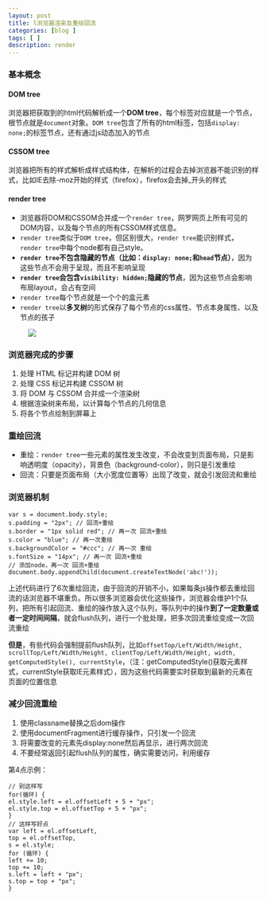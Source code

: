 ```yaml
---
layout: post
title: l浏览器渲染及重绘回流
categories: [blog ]
tags: [ ]
description: render
---
```


### 基本概念

#### DOM tree

浏览器把获取到的html代码解析成一个**DOM tree**，每个标签对应就是一个节点，根节点就是`document`对象。`DOM tree`包含了所有的html标签，包括`display: none;`的标签节点，还有通过js动态加入的节点

#### CSSOM tree

浏览器把所有的样式解析成样式结构体，在解析的过程会去掉浏览器不能识别的样式，比如IE去除-moz开始的样式（firefox），firefox会去掉_开头的样式

#### render tree

- 浏览器将DOM和CSSOM合并成一个`render tree`，网罗网页上所有可见的DOM内容，以及每个节点的所有CSSOM样式信息。
- `render tree`类似于`DOM tree`，但区别很大，`render tree`能识别样式，`render tree`中每个node都有自己style。
- **`render tree`不包含隐藏的节点（比如：`display: none;`和`head`节点）**，因为这些节点不会用于呈现，而且不影响呈现
- **`render tree`会包含`visibility: hidden;`隐藏的节点**，因为这些节点会影响布局layout，会占有空间
- `render tree`每个节点就是一个个的盒元素
- `render tree`以**多叉树**的形式保存了每个节点的css属性、节点本身属性、以及节点的孩子

<figure>
        <img src="https://lo56ve.github.io/img/render-tree-construction.png">
</figure>

### 浏览器完成的步骤

1. 处理 HTML 标记并构建 DOM 树
2. 处理 CSS 标记并构建 CSSOM 树
3. 将 DOM 与 CSSOM 合并成一个渲染树
4. 根据渲染树来布局，以计算每个节点的几何信息
5. 将各个节点绘制到屏幕上

### 重绘回流

- 重绘：`render tree`一些元素的属性发生改变，不会改变到页面布局，只是影响透明度（opacity），背景色（background-color），则只是引发重绘
- 回流：只要是页面布局（大小宽度位置等）出现了改变，就会引发回流和重绘

### 浏览器机制

```
var s = document.body.style;
s.padding = "2px"; // 回流+重绘
s.border = "1px solid red"; // 再一次 回流+重绘
s.color = "blue"; // 再一次重绘
s.backgroundColor = "#ccc"; // 再一次 重绘
s.fontSize = "14px"; // 再一次 回流+重绘
// 添加node，再一次 回流+重绘
document.body.appendChild(document.createTextNode('abc!'));
```

上述代码进行了6次重绘回流，由于回流的开销不小，如果每条js操作都去重绘回流的话浏览器不堪重负。所以很多浏览器会优化这些操作，浏览器会维护1个队列，把所有引起回流、重绘的操作放入这个队列，等队列中的操作**到了一定数量或者一定时间间隔**，就会flush队列，进行一个批处理，把多次回流重绘变成一次回流重绘

**但是**，有些代码会强制提前flush队列，比如`offsetTop/Left/Width/Height, scrollTop/Left/Width/Height, clientTop/Left/Width/Height, width, getComputedStyle(), currentStyle`，（注：getComputedStyle()获取元素样式，currentStyle获取IE元素样式），因为这些代码需要实时获取到最新的元素在页面的位置信息

### 减少回流重绘

1. 使用classname替换之后dom操作 
2. 使用documentFragment进行缓存操作，只引发一个回流
3. 将需要改变的元素先display:none然后再显示，进行两次回流
4. 不要经常返回引起flush队列的属性，确实需要访问，利用缓存

第4点示例：

```
// 别这样写
for(循环) {
el.style.left = el.offsetLeft + 5 + "px";
el.style.top = el.offsetTop + 5 + "px";
}
// 这样写好点
var left = el.offsetLeft,
top = el.offsetTop,
s = el.style; 
for (循环) { 
left += 10; 
top += 10; 
s.left = left + "px"; 
s.top = top + "px"; 
}
```


